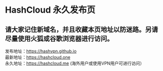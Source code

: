 # HashCloud 永久发布页  
## 请大家记住新域名，并且收藏本页地址以防迷路。另请尽量使用火狐或谷歌浏览器进行访问。  
发布地址：https://hashvpn.github.io  
最新地址：https://hashcloud.one  
永久地址：https://hashcloud.me (海外用户或使用VPN用户可进行访问）
